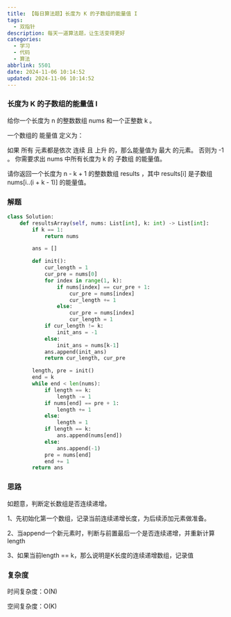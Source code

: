 ```yaml
---
title: 【每日算法题】长度为 K 的子数组的能量值 I
tags:
  - 双指针
description: 每天一道算法题，让生活变得更好
categories:
  - 学习
  - 代码
  - 算法
abbrlink: 5501
date: 2024-11-06 10:14:52
updated: 2024-11-06 10:14:52
---
```


### 长度为 K 的子数组的能量值 I

给你一个长度为 n 的整数数组 nums 和一个正整数 k 。

一个数组的 能量值 定义为：

如果 所有 元素都是依次 连续 且 上升 的，那么能量值为 最大 的元素。 否则为 -1 。
你需要求出 nums 中所有长度为 k 的 子数组 的能量值。

请你返回一个长度为 n - k + 1 的整数数组 results ，其中 results[i] 是子数组 nums[i..(i + k - 1)] 的能量值。

### 解题

```python
class Solution:
    def resultsArray(self, nums: List[int], k: int) -> List[int]:
        if k == 1:
            return nums

        ans = []

        def init():
            cur_length = 1
            cur_pre = nums[0]
            for index in range(1, k):
                if nums[index] == cur_pre + 1:
                    cur_pre = nums[index]
                    cur_length += 1
                else:
                    cur_pre = nums[index]
                    cur_length = 1
            if cur_length != k:
                init_ans = -1
            else:
                init_ans = nums[k-1]
            ans.append(init_ans)
            return cur_length, cur_pre

        length, pre = init()
        end = k
        while end < len(nums):
            if length == k:
                length -= 1
            if nums[end] == pre + 1:
                length += 1
            else:
                length = 1
            if length == k:
                ans.append(nums[end])
            else:
                ans.append(-1)
            pre = nums[end]
            end += 1
        return ans
```

### 思路

如题意，判断定长数组是否连续递增。

1、先初始化第一个数组，记录当前连续递增长度，为后续添加元素做准备。

2、当append一个新元素时，判断与前置最后一个是否连续递增，并重新计算length

3、如果当前length == k，那么说明是K长度的连续递增数组，记录值

### 复杂度

时间复杂度：O(N)

空间复杂度：O(K)
